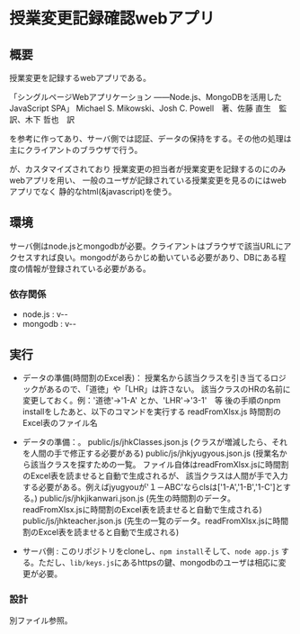 # 授業変更記録確認webアプリ
## 概要

授業変更を記録するwebアプリである。


「シングルページWebアプリケーション
――Node.js、MongoDBを活用したJavaScript SPA」
Michael S. Mikowski、Josh C. Powell　著、佐藤 直生　監訳、木下 哲也　訳

を参考に作ってあり、サーバ側では認証、データの保持をする。その他の処理は主にクライアントのブラウザで行う。

が、カスタマイズされており
授業変更の担当者が授業変更を記録するのにのみwebアプリを用い、
一般のユーザが記録されている授業変更を見るのにはwebアプリでなく
静的なhtml(&javascript)を使う。

## 環境
サーバ側はnode.jsとmongodbが必要。クライアントはブラウザで該当URLにアクセスすれば良い。mongodがあらかじめ動いている必要があり、DBにある程度の情報が登録されている必要がある。

### 依存関係
- node.js : v--
- mongodb : v--

## 実行

- データの準備(時間割のExcel表)：
授業名から該当クラスを引き当てるロジックがあるので、「道徳」や「LHR」は許さない。
該当クラスのHRの名前に変更しておく。例：'道徳'->'1-A'  とか、'LHR'->'3-1'　等
後の手順のnpm installをしたあと、以下のコマンドを実行する
readFromXlsx.js 時間割のExcel表のファイル名

- データの準備：。
public/js/jhkClasses.json.js (クラスが増減したら、それを人間の手で修正する必要がある)
public/js/jhkjyugyous.json.js (授業名から該当クラスを探すための一覧。
ファイル自体はreadFromXlsx.jsに時間割のExcel表を読ませると自動で生成されるが、
該当クラスは人間が手で入力する必要がある。例えばjyugyouが'１－ABC'ならclsは['1-A','1-B','1-C']とする。)
public/js/jhkjikanwari.json.js (先生の時間割のデータ。readFromXlsx.jsに時間割のExcel表を読ませると自動で生成される)
public/js/jhkteacher.json.js (先生の一覧のデータ。readFromXlsx.jsに時間割のExcel表を読ませると自動で生成される)

- サーバ側 : このリポジトリをcloneし、`npm install`そして、`node app.js`
する。ただし、`lib/keys.js`にあるhttpsの鍵、mongodbのユーザは相応に変更が必要。

### 設計
別ファイル参照。
